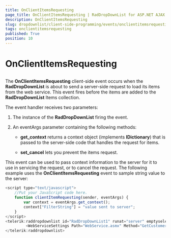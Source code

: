 ```yaml
---
title: OnClientItemsRequesting
page_title: OnClientItemsRequesting | RadDropDownList for ASP.NET AJAX Documentation
description: OnClientItemsRequesting
slug: dropdownlist/client-side-programming/events/onclientitemsrequesting
tags: onclientitemsrequesting
published: True
position: 10
---
```


# OnClientItemsRequesting



## 

The **OnClientItemsRequesting** client-side event occurs when the **RadDropDownList** is about to send a server-side request to load its items from the web service. This event fires before the items are added to the **RadDropDownList** Items collection.

The event handler receives two parameters:

1. The instance of the **RadDropDownList** firing the event.

2. An eventArgs parameter containing the following methods:

	* **get_context** returns a context object (implements **IDictionary**) that is passed to the server-side code that handles the request for items.

	* **set_cancel** lets you prevent the items request.

This event can be used to pass context information to the server for it to use in servicing the request, or to cancel the request. The following example uses the **OnClientItemsRequesting** event to sample string value to the server:

````JavaScript
<script type="text/javascript">
    //Put your JavaScript code here.
    function clientItemRequesting(sender, eventArgs) {
        var context = eventArgs.get_context();
        context["FilterString"] = "value sent to server";
    }
</script>
<telerik:raddropdownlist id="RadDropDownList1" runat="server" emptyselectionmessage="Select" onclientitemsrequesting="clientItemRequesting">
         <WebServiceSettings Path="WebService.asmx" Method="GetCustomerNames" />
</telerik:raddropdownlist>
````


